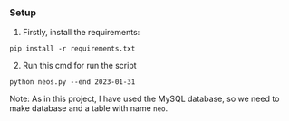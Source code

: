 ### Setup
1) Firstly, install the requirements:
```
pip install -r requirements.txt
```

2) Run this cmd for run the script
```
python neos.py --end 2023-01-31
```

Note: As in this project, I have used the MySQL database, so we need to make database and a table with name `neo`.